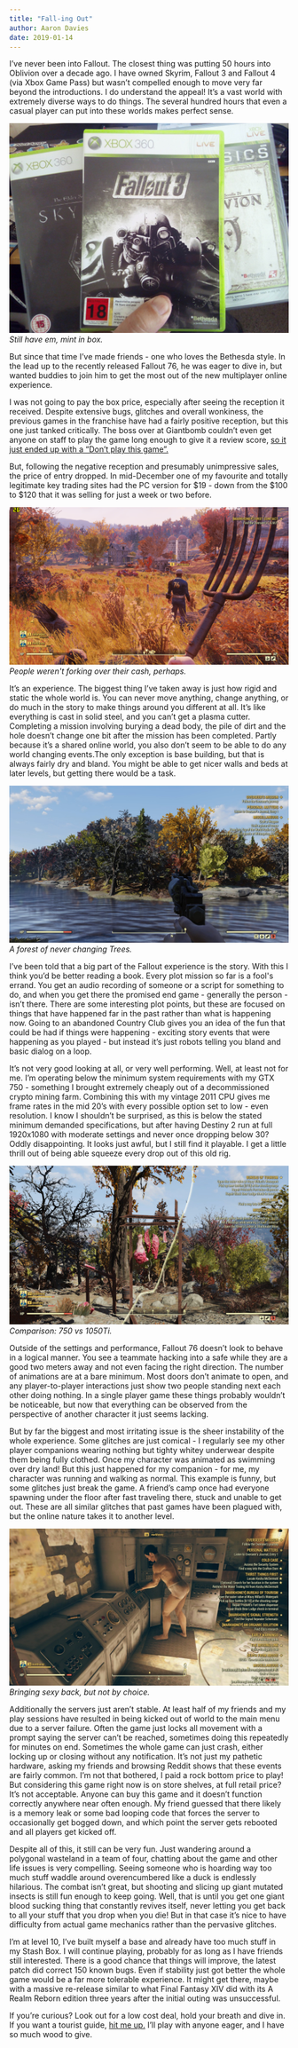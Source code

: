 ```yaml
---
title: "Fall-ing Out"
author: Aaron Davies
date: 2019-01-14
---
```


I’ve never been into Fallout. The closest thing was putting 50 hours into Oblivion over a decade ago. I have owned Skyrim, Fallout 3 and Fallout 4 (via Xbox Game Pass) but wasn’t compelled enough to move very far beyond the introductions. I do understand the appeal! It’s a vast world with extremely diverse ways to do things. The several hundred hours that even a casual player can put into these worlds makes perfect sense.

[![Past.](/media/images/blog/past.jpg)](/media/images/blog/past.jpg)
_Still have em, mint in box._

But since that time I’ve made friends - one who loves the Bethesda style. In the lead up to the recently released Fallout 76, he was eager to dive in, but wanted buddies to join him to get the most out of the new multiplayer online experience. <!-- more -->

I was not going to pay the box price, especially after seeing the reception it received. Despite extensive bugs, glitches and overall wonkiness, the previous games in the franchise have had a fairly positive reception, but this one just tanked critically. The boss over at Giantbomb couldn’t even get anyone on staff to play the game long enough to give it a review score, [so it just ended up with a “Don’t play this game”.](https://www.reddit.com/r/Games/comments/9z3w5l/giantbomb_unlikely_to_review_fallout_76_gerstmann/)

But, following the negative reception and presumably unimpressive sales, the price of entry dropped. In mid-December one of my favourite and totally legitimate key trading sites had the PC version for $19 - down from the $100 to $120 that it was selling for just a week or two before.

[![Rake.](/media/images/blog/rake.png)](/media/images/blog/rake.png)
_People weren't forking over their cash, perhaps._

It’s an experience. The biggest thing I’ve taken away is just how rigid and static the whole world is. You can never move anything, change anything, or do much in the story to make things around you different at all. It’s like everything is cast in solid steel, and you can’t get a plasma cutter. Completing a mission involving burying a dead body, the pile of dirt and the hole doesn’t change one bit after the mission has been completed. Partly because it’s a shared online world, you also don’t seem to be able to do any world changing events.The only exception is base building, but that is always fairly dry and bland. You might be able to get nicer walls and beds at later levels, but getting there would be a task.

[![Trees.](/media/images/blog/trees.jpg)](/media/images/blog/trees.jpg)
_A forest of never changing Trees._

I’ve been told that a big part of the Fallout experience is the story. With this I think you’d be better reading a book. Every plot mission so far is a fool's errand. You get an audio recording of someone or a script for something to do, and when you get there the promised end game - generally the person - isn’t there. There are some interesting plot points, but these are focused on things that have happened far in the past rather than what is happening now. Going to an abandoned Country Club gives you an idea of the fun that could be had if things were happening - exciting story events that were happening as you played - but instead it’s just robots  telling you bland and basic dialog on a loop.

It’s not very good looking at all, or very well performing. Well, at least not for me. I’m operating below the minimum system requirements with my GTX 750 - something I brought extremely cheaply out of a decommissioned crypto mining farm. Combining this with my vintage 2011 CPU gives me frame rates in the mid 20’s with every possible option set to low - even resolution. I know I shouldn’t be surprised, as this is below the stated minimum demanded specifications, but after having Destiny 2 run at full 1920x1080 with moderate settings and never once dropping below 30? Oddly disappointing. It looks just awful, but I still find it playable. I get a little thrill out of being able squeeze every drop out of this old rig.

[![Comparison.](/media/images/blog/comp.jpg)](/media/images/blog/comp.jpg)
_Comparison: 750 vs 1050Ti._

Outside of the settings and performance, Fallout 76 doesn’t look to behave in a logical manner. You see a teammate hacking into a safe while they are a good two meters away and not even facing the right direction. The number of animations are at a bare minimum. Most doors don’t animate to open, and any player-to-player interactions just show two people standing next each other doing nothing. In a single player game these things probably wouldn’t be noticeable, but now that everything can be observed from the perspective of another character it just seems lacking.

But by far the biggest and most irritating issue is the sheer instability of the whole experience. Some glitches are just comical - I regularly see my other player companions wearing nothing but tighty whitey underwear despite them being fully clothed. Once my character was animated as  swimming over dry land! But this just happened for my companion - for me, my character was running and walking as normal. This example is funny, but some glitches just break the game. A friend’s camp once had everyone spawning under the floor after fast traveling there, stuck and unable to get out. These are all similar glitches that past games have been plagued with, but the online nature takes it to another level.

[![Nude.](/media/images/blog/nude.jpg)](/media/images/blog/nude.jpg)
_Bringing sexy back, but not by choice._

Additionally the servers just aren’t stable. At least half of my friends and my play sessions have resulted in being kicked out of world to the main menu due to a server failure. Often the game just locks all movement with a prompt saying the server can’t be reached, sometimes doing this repeatedly for minutes on end. Sometimes the whole game can just crash, either locking up or closing without any notification. It’s not just my pathetic hardware, asking my friends and browsing Reddit shows that these events are fairly common. I’m not that bothered, I paid a rock bottom price to play! But considering this game right now is on store shelves, at full retail price? It’s not acceptable. Anyone can buy this game and it doesn’t function correctly anywhere near often enough. My friend guessed that there likely is a memory leak or some bad looping code that forces the server to occasionally get bogged down, and which point the server gets rebooted and all players get kicked off.

Despite all of this, it still can be very fun. Just wandering around a polygonal wasteland in a team of four, chatting about the game and other life issues is very compelling. Seeing someone who is hoarding way too much stuff waddle around overencumbered like a duck is endlessly hilarious. The combat isn’t great, but shooting and slicing up giant mutated insects is still fun enough to keep going. Well, that is until you get one giant blood sucking thing that constantly revives itself, never letting you get back to all your stuff that you drop when you die! But in that case it’s nice to have difficulty from actual game mechanics rather than the pervasive glitches.

I’m at level 10, I’ve built myself a base and already have too much stuff in my Stash Box. I will continue playing, probably for as long as I have friends still interested. There is a good chance that things will improve, the latest patch did correct 150 known bugs. Even if stability just got better the whole game would be a far more tolerable experience. It might get there, maybe with a massive re-release similar to what Final Fantasy XIV did with its A Realm Reborn edition three years after the initial outing was unsuccessful.

If you’re curious? Look out for a low cost deal, hold your breath and dive in. If you want a tourist guide, [hit me up.](https://twitter.com/aaronights) I’ll play with anyone eager, and I have so much wood to give.